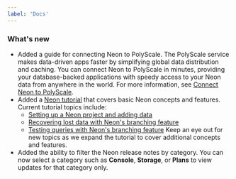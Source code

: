 ```yaml
---
label: 'Docs'
---
```


### What's new

- Added a guide for connecting Neon to PolyScale. The PolyScale service makes data-driven apps faster by simplifying global data distribution and caching. You can connect Neon to PolyScale in minutes, providing your database-backed applications with speedy access to your Neon data from anywhere in the world. For more information, see [Connect Neon to PolyScale](https://neon.tech/docs/guides/polyscale).
- Added a [Neon tutorial](https://neon.tech/docs/tutorial/neon-tutorial) that covers basic Neon concepts and features. Current tutorial topics include:
  - [Setting up a Neon project and adding data](https://neon.tech/docs/tutorial/project-setup)
  - [Recovering lost data with Neon's branching feature](https://neon.tech/docs/tutorial/data-recovery)
  - [Testing queries with Neon's branching feature](https://neon.tech/docs/tutorial/test-queries)
  Keep an eye out for new topics as we expand the tutorial to cover additional concepts and features.
- Added the ability to filter the Neon release notes by category. You can now select a category such as **Console**, **Storage**, or **Plans** to view updates for that category only.
